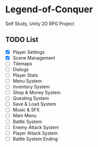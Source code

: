 # Legend-of-Conquer
Self Study, Unity 2D RPG Project 

## TODO List
- [X] Player Settings
- [X] Scene Management
- [ ] Tilemaps
- [ ] Dialogs
- [ ] Player Stats
- [ ] Menu System
- [ ] Inventory System
- [ ] Shop & Money System
- [ ] Questing System
- [ ] Save & Load System
- [ ] Music & SFX
- [ ] Main Menu
- [ ] Battle System
- [ ] Enemy Attack System
- [ ] Player Attack System
- [ ] Battle System Ending